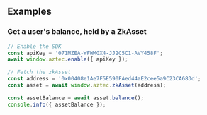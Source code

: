 ## Examples
### Get a user's balance, held by a ZkAsset
```js
// Enable the SDK
const apiKey = '071MZEA-WFWMGX4-JJ2C5C1-AVY458F';
await window.aztec.enable({ apiKey });

// Fetch the zkAsset
const address = '0x00408e1Ae7F5E590FAed44aE2cee5a9C23CA683d';
const asset = await window.aztec.zkAsset(address);

const assetBalance = await asset.balance();
console.info({ assetBalance });
```
